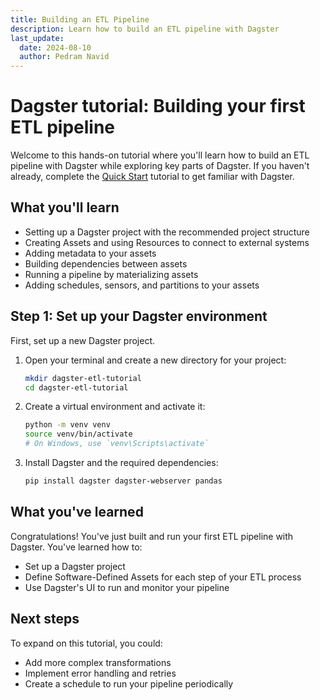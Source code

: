 ```yaml
---
title: Building an ETL Pipeline
description: Learn how to build an ETL pipeline with Dagster
last_update:
  date: 2024-08-10
  author: Pedram Navid
---
```


# Dagster tutorial: Building your first ETL pipeline

Welcome to this hands-on tutorial where you'll learn how to build an ETL pipeline with Dagster while exploring key parts of Dagster.
If you haven't already, complete the [Quick Start](/tutorial/quick-start) tutorial to get familiar with Dagster.

## What you'll learn

- Setting up a Dagster project with the recommended project structure
- Creating Assets and using Resources to connect to external systems
- Adding metadata to your assets
- Building dependencies between assets
- Running a pipeline by materializing assets
- Adding schedules, sensors, and partitions to your assets

## Step 1: Set up your Dagster environment

First, set up a new Dagster project.

1. Open your terminal and create a new directory for your project:

   ```bash title="Create a new directory"
   mkdir dagster-etl-tutorial
   cd dagster-etl-tutorial
   ```

2. Create a virtual environment and activate it:

   ```bash title="Create a virtual environment"
   python -m venv venv
   source venv/bin/activate
   # On Windows, use `venv\Scripts\activate`
   ```

3. Install Dagster and the required dependencies:

   ```bash title="Install Dagster and dependencies"
   pip install dagster dagster-webserver pandas
   ```

## What you've learned

Congratulations! You've just built and run your first ETL pipeline with Dagster. You've learned how to:

- Set up a Dagster project
- Define Software-Defined Assets for each step of your ETL process
- Use Dagster's UI to run and monitor your pipeline

## Next steps

To expand on this tutorial, you could:

- Add more complex transformations
- Implement error handling and retries
- Create a schedule to run your pipeline periodically
